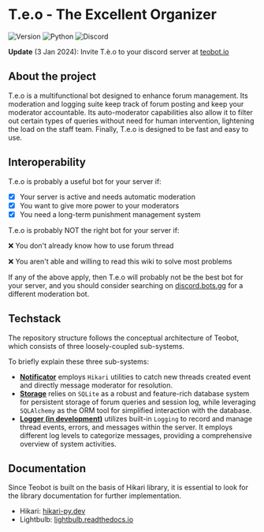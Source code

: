 # T.e.o - The Excellent Organizer

![Version](https://img.shields.io/badge/Latest%20Version-dev1.0.2-%2300b4d8.svg?&style=for-the-badge&logo=git&logoColor=white)
![Python](https://img.shields.io/badge/Python-%230096c7.svg?&style=for-the-badge&logo=python&logoColor=white)
![Discord](https://img.shields.io/badge/Discord-%235865F2.svg?style=for-the-badge&logo=discord&logoColor=white)

**Update** (3 Jan 2024): Invite T.è.o to your discord server at [teobot.io](https://nauqh.github.io/error.html)

## About the project

T.e.o is a multifunctional bot designed to enhance forum management. Its moderation and logging suite keep track of forum posting and keep your moderator accountable. Its auto-moderator capabilities also allow it to filter out certain types of queries without need for human intervention, lightening the load on the staff team. Finally, T.e.o is designed to be fast and easy to use.

## Interoperability
T.e.o is probably a useful bot for your server if:

- [x] Your server is active and needs automatic moderation
- [x] You want to give more power to your moderators
- [x] You need a long-term punishment management system

T.e.o is probably NOT the right bot for your server if:

❌ You don't already know how to use forum thread

❌ You aren't able and willing to read this wiki to solve most problems

If any of the above apply, then T.e.o will probably not be the best bot for your server, and you should consider searching on [discord.bots.gg](https://discord.bots.gg) for a different moderation bot.

## Techstack

The repository structure follows the conceptual architecture of Teobot, which consists of three loosely-coupled sub-systems.

To briefly explain these three sub-systems:

- **[Notificator](https://www.hikari-py.dev/)** employs `Hikari` utilities to catch new threads created event and directly message moderator for resolution.
- **[Storage][storage]** relies on `SQLite` as a robust and feature-rich database system for persistent storage of forum queries and session log, while leveraging `SQLAlchemy` as the ORM tool for simplified interaction with the database.
- **[Logger (in development)][logger]** utilizes built-in `Logging` to record and manage thread events, errors, and messages within the server. It employs different log levels to categorize messages, providing a comprehensive overview of system activities.


## Documentation

Since Teobot is built on the basis of Hikari library, it is essential to look for the library documentation for further implementation. 

- Hikari: [hikari-py.dev](https://www.hikari-py.dev/)
- Lightbulb: [lightbulb.readthedocs.io](https://hikari-lightbulb.readthedocs.io/en/latest/)


[storage]: https://docs.python.org/3/library/sqlite3.html
[logger]: https://docs.python.org/3/library/logging.html

